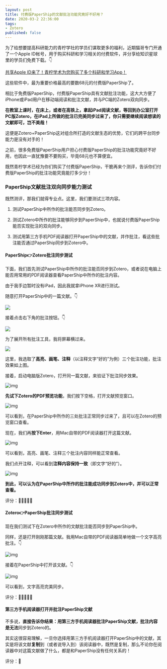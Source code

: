 ```yaml
---
layout: post
title: 付费版PaperShip的文献批注功能究竟好不好用？
date: 2020-03-2 22:36:00
tags: 
- Zotero
published: false
---
```


为了给想要提高科研能力的青柠学社的学员们谋取更多的福利，近期猫哥专门开通了一个Apple ID帐号，用于购买科研和学习相关的付费软件，并分享给知识星球里的学员们免费下载。👇

[共享Apple ID来了！青柠学术为您购买了多个科研和学习App！](http://mp.weixin.qq.com/s?__biz=MzAxNzgyMDg0MQ==&mid=2650456933&idx=3&sn=19725cb0fea679b5055e684d8f665308&chksm=83d1dea3b4a657b589803efd5b74a1fec8271139a936d2fbe49d1eed86e1ea94cea8778a1258&scene=21#wechat_redirect)

这些软件中，最为重要价格最高的要数68元的付费版PaperShip了。

相比于免费版PaperShip，付费版PaperShip具有文献批注功能，这大大方便了iPhone或iPad用户在移动端阅读和批注文献，并与PC端的Zotero双向同步。

**在教室上课时，在床上，或者在高铁上，拿起iPad阅读文献，等回到办公室打开PC版Zotero，在iPad上所做的批注已完美同步过来了，你只需要继续阅读想读的文献即可，岂不美哉！**

这便是Zotero+PaperShip这对组合所打造的文献生态的优势，它们的跨平台同步能力是没有对手的！

之前，很多免费版PaperShip用户担心付费版PaperShip的批注功能究竟好不好用，也因此一直犹豫要不要购买，毕竟68元也不算便宜。

既然青柠学术已经为你们购买了付费版PaperShip，干脆再来个测评，告诉你们付费版PaperShip的批注功能究竟能打多少分！



###  PaperShip文献批注双向同步能力测试

既然测评，那我们就得专业点。这里，我们要测试三项内容。

1. 测试PaperShip中所作的批注能否同步到Zotero。

2. 测试Zotero中所作的批注能够同步到PaperShip中，也就说付费版PaperShip能否实现批注的双向同步。

3. 测试用第三方手机PDF阅读器打开PaperShip中的文献，并作批注，看这些批注能否通过PaperShip同步到Zotero中。

#### PaperShip👉Zotero批注同步测试

下面，我们首先测试PaperShip中所作的批注能否同步到Zotero，或者说在电脑上能否用常用的PDF阅读器查看PaperShip中所作的批注内容。

由于我手边暂时没有iPad，因此我就拿iPhone XR进行测试。

随意打开PaperShip中的一篇文献。👇

![](https://tva1.sinaimg.cn/large/00831rSTly1gd3qvva3tvj30sk1jcn28.jpg)

接着点击右下角的批注按钮。👇

![](https://tva1.sinaimg.cn/large/00831rSTly1gd3qwf3zztj30sk1jcn7i.jpg)

为了展开所有批注工具，我将屏幕横过来。

![](https://tva1.sinaimg.cn/large/00831rSTly1gd3qx7lh88j30sk1jcah1.jpg)

这里，我选取了**高亮、画笔、注释**（以注释文字“好的”为例）三个批注功能，批注效果如上图。

接着，启动电脑版Zotero，打开同一篇文献，来验证下批注同步效果。

![img](https://tva1.sinaimg.cn/large/00831rSTly1gd3qxmeirsj30u00i8abb.jpg)

**先试下Zotero的PDF预览功能**，我们按下空格，打开文献预览窗口。


![img](https://tva1.sinaimg.cn/large/00831rSTly1gd3qxx9a38j30m20o7q74.jpg)

可以看到，在PaperShip中所作的三处批注正常同步过来了，且可以在Zotero的预览窗口查看。

现在，我们再**按下Enter**，用Mac自带的PDF阅读器打开这篇文献。

![img](https://tva1.sinaimg.cn/large/00831rSTly1gd3qxyuiqcj30m20o7q74.jpg)

可以看到，高亮、画笔、注释三个批注内容同样能正常查看。

我们点开注释，可以看到**注释内容保持一致**（即文字“好的”）。


![img](https://tva1.sinaimg.cn/large/00831rSTly1gd3qy8cl1zj30u00jq0w2.jpg)

**到此，可以认为在PaperShip中所作的批注能成功同步到Zotero中，并可以正常查看。**

评分：🌟🌟🌟🌟🌟

#### Zotero👉PaperShip批注同步测试

现在我们测试下在Zotero中所作的文献批注能否同步到PaperShip中。

同样，还是打开刚刚那篇文献。我用Mac自带的PDF阅读器简单地做一个文字高亮批注。👇

![img](https://tva1.sinaimg.cn/large/00831rSTly1gd3qy9gyvrj30u00jq0w2.jpg)

接着在PaperShip中打开该文献。👇


![img](https://tva1.sinaimg.cn/large/00831rSTly1gd3qzb3angj30sk1jc7cu.jpg)

可以看到，文字高亮完美同步。

评分：🌟🌟🌟🌟🌟

#### 第三方手机阅读器打开并批注PaperShip文献

不多说，**直接告诉你结果：**用第三方手机阅读器批注PaperShip文献，批注内容是**无法**同步到Zotero的。

其实这很容易理解，一旦你选择用第三方手机阅读器打开PaperShip中的文献，其实是将该文献**复制**到（或者说导入到）该阅读器中，既然是复制，那么不论你在阅读器中对这篇文献做了什么，都是和PaperShip没有任何关系的！

评分：🌟